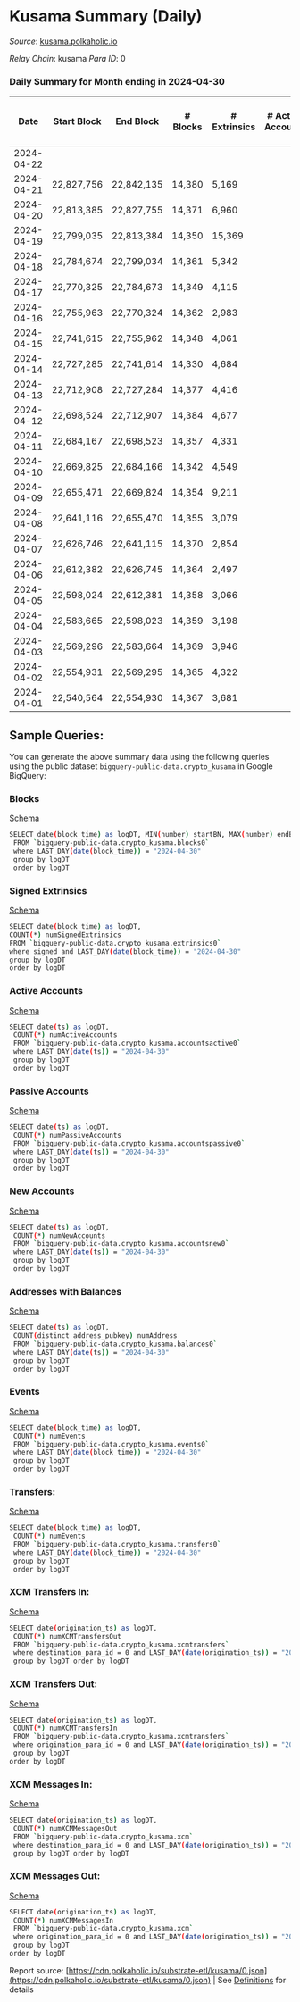 # Kusama Summary (Daily)

_Source_: [kusama.polkaholic.io](https://kusama.polkaholic.io)

*Relay Chain*: kusama
*Para ID*: 0



### Daily Summary for Month ending in 2024-04-30


| Date    | Start Block | End Block | # Blocks | # Extrinsics | # Active Accounts | # Passive Accounts | # New Accounts | # Addresses | # Events  | # Transfers ($USD) | # XCM Transfers In ($USD) | # XCM Transfers Out ($USD) | # XCM In | # XCM Out | Issues |
|---------|-------------|-----------|----------|--------------|-------------------|--------------------|----------------|-------------|-----------|--------------------|---------------------------|----------------------------|----------|-----------|--------|
| 2024-04-22 |  |  |  |  |  |  |  |  |  |   |   |   |  |  |  |
| 2024-04-21 | 22,827,756 | 22,842,135 | 14,380 | 5,169 |  |  |  |  | 719,409 | 1,584  |   |   |  |  |  |
| 2024-04-20 | 22,813,385 | 22,827,755 | 14,371 | 6,960 |  |  |  | 318,932 | 735,997 | 1,521  |   |   |  |  |  |
| 2024-04-19 | 22,799,035 | 22,813,384 | 14,350 | 15,369 |  |  |  |  | 815,535 | 1,266  |   |   |  |  |  |
| 2024-04-18 | 22,784,674 | 22,799,034 | 14,361 | 5,342 |  |  |  |  | 740,166 | 1,248  |   |   |  |  |  |
| 2024-04-17 | 22,770,325 | 22,784,673 | 14,349 | 4,115 |  |  |  | 318,703 | 833,686 | 1,522  |   |   |  |  |  |
| 2024-04-16 | 22,755,963 | 22,770,324 | 14,362 | 2,983 |  |  |  | 318,607 | 755,514 | 1,749  |   |   |  |  |  |
| 2024-04-15 | 22,741,615 | 22,755,962 | 14,348 | 4,061 |  |  |  | 318,511 | 784,282 | 1,810  |   |   |  |  |  |
| 2024-04-14 | 22,727,285 | 22,741,614 | 14,330 | 4,684 |  |  |  | 318,335 | 770,752 | 1,931  |   |   |  |  |  |
| 2024-04-13 | 22,712,908 | 22,727,284 | 14,377 | 4,416 |  |  |  | 318,227 | 766,280 | 2,239  |   |   |  |  |  |
| 2024-04-12 | 22,698,524 | 22,712,907 | 14,384 | 4,677 |  |  |  | 318,120 | 784,165 | 2,508  |   |   |  |  |  |
| 2024-04-11 | 22,684,167 | 22,698,523 | 14,357 | 4,331 |  |  |  | 317,982 | 784,683 | 1,571  |   |   |  |  |  |
| 2024-04-10 | 22,669,825 | 22,684,166 | 14,342 | 4,549 |  |  |  | 317,905 | 766,448 | 1,995  |   |   |  |  |  |
| 2024-04-09 | 22,655,471 | 22,669,824 | 14,354 | 9,211 |  |  |  | 317,468 | 869,682 | 3,583  |   |   |  |  |  |
| 2024-04-08 | 22,641,116 | 22,655,470 | 14,355 | 3,079 |  |  |  | 315,779 | 767,700 | 1,586  |   |   |  |  |  |
| 2024-04-07 | 22,626,746 | 22,641,115 | 14,370 | 2,854 |  |  |  | 315,715 | 732,305 | 1,546  |   |   |  |  |  |
| 2024-04-06 | 22,612,382 | 22,626,745 | 14,364 | 2,497 |  |  |  | 315,635 | 704,658 | 1,703  |   |   |  |  |  |
| 2024-04-05 | 22,598,024 | 22,612,381 | 14,358 | 3,066 |  |  |  | 315,593 | 723,240 | 1,757  |   |   |  |  |  |
| 2024-04-04 | 22,583,665 | 22,598,023 | 14,359 | 3,198 |  |  |  | 315,506 | 722,213 | 1,648  |   |   |  |  |  |
| 2024-04-03 | 22,569,296 | 22,583,664 | 14,369 | 3,946 |  |  |  | 315,381 | 755,166 | 1,919  |   |   |  |  |  |
| 2024-04-02 | 22,554,931 | 22,569,295 | 14,365 | 4,322 |  |  |  | 315,295 | 768,885 | 2,006  |   |   |  |  |  |
| 2024-04-01 | 22,540,564 | 22,554,930 | 14,367 | 3,681 |  |  |  | 315,213 | 736,804 | 1,881  |   |   |  |  |  |

## Sample Queries:
You can generate the above summary data using the following queries using the public dataset `bigquery-public-data.crypto_kusama` in Google BigQuery:


### Blocks 

[Schema](https://github.com/colorfulnotion/substrate-etl/blob/main/schema/blocks.json)

```bash
SELECT date(block_time) as logDT, MIN(number) startBN, MAX(number) endBN, COUNT(*) numBlocks 
 FROM `bigquery-public-data.crypto_kusama.blocks0`  
 where LAST_DAY(date(block_time)) = "2024-04-30" 
 group by logDT 
 order by logDT
```

### Signed Extrinsics 

[Schema](https://github.com/colorfulnotion/substrate-etl/blob/main/schema/extrinsics.json)

```bash
SELECT date(block_time) as logDT, 
COUNT(*) numSignedExtrinsics 
FROM `bigquery-public-data.crypto_kusama.extrinsics0`  
where signed and LAST_DAY(date(block_time)) = "2024-04-30" 
group by logDT 
order by logDT
```

### Active Accounts 

[Schema](https://github.com/colorfulnotion/substrate-etl/blob/main/schema/accountsactive.json)

```bash
SELECT date(ts) as logDT, 
 COUNT(*) numActiveAccounts 
 FROM `bigquery-public-data.crypto_kusama.accountsactive0` 
 where LAST_DAY(date(ts)) = "2024-04-30" 
 group by logDT 
 order by logDT
```

### Passive Accounts 

[Schema](https://github.com/colorfulnotion/substrate-etl/blob/main/schema/accountspassive.json)

```bash
SELECT date(ts) as logDT, 
 COUNT(*) numPassiveAccounts 
 FROM `bigquery-public-data.crypto_kusama.accountspassive0` 
 where LAST_DAY(date(ts)) = "2024-04-30" 
 group by logDT 
 order by logDT
```

### New Accounts 

[Schema](https://github.com/colorfulnotion/substrate-etl/blob/main/schema/accountsnew.json)

```bash
SELECT date(ts) as logDT, 
 COUNT(*) numNewAccounts 
 FROM `bigquery-public-data.crypto_kusama.accountsnew0` 
 where LAST_DAY(date(ts)) = "2024-04-30" 
 group by logDT
 order by logDT
```

### Addresses with Balances 

[Schema](https://github.com/colorfulnotion/substrate-etl/blob/main/schema/balances.json)

```bash
SELECT date(ts) as logDT,
 COUNT(distinct address_pubkey) numAddress 
 FROM `bigquery-public-data.crypto_kusama.balances0` 
 where LAST_DAY(date(ts)) = "2024-04-30" 
 group by logDT 
 order by logDT
```

### Events 

[Schema](https://github.com/colorfulnotion/substrate-etl/blob/main/schema/events.json)

```bash
SELECT date(block_time) as logDT, 
 COUNT(*) numEvents 
 FROM `bigquery-public-data.crypto_kusama.events0` 
 where LAST_DAY(date(block_time)) = "2024-04-30" 
 group by logDT 
 order by logDT
```

### Transfers:

[Schema](https://github.com/colorfulnotion/substrate-etl/blob/main/schema/transfers.json)

```bash
SELECT date(block_time) as logDT, 
 COUNT(*) numEvents 
 FROM `bigquery-public-data.crypto_kusama.transfers0` 
 where LAST_DAY(date(block_time)) = "2024-04-30" 
 group by logDT 
 order by logDT
```

### XCM Transfers In: 

[Schema](https://github.com/colorfulnotion/substrate-etl/blob/main/schema/xcmtransfers.json)

```bash
SELECT date(origination_ts) as logDT, 
 COUNT(*) numXCMTransfersOut 
 FROM `bigquery-public-data.crypto_kusama.xcmtransfers` 
 where destination_para_id = 0 and LAST_DAY(date(origination_ts)) = "2024-04-30" 
 group by logDT order by logDT
```

### XCM Transfers Out: 

[Schema](https://github.com/colorfulnotion/substrate-etl/blob/main/schema/xcmtransfers.json)

```bash
SELECT date(origination_ts) as logDT, 
 COUNT(*) numXCMTransfersIn 
 FROM `bigquery-public-data.crypto_kusama.xcmtransfers` 
 where origination_para_id = 0 and LAST_DAY(date(origination_ts)) = "2024-04-30" 
 group by logDT 
order by logDT
```

### XCM Messages In: 

[Schema](https://github.com/colorfulnotion/substrate-etl/blob/main/schema/xcm.json)

```bash
SELECT date(origination_ts) as logDT, 
 COUNT(*) numXCMMessagesOut 
 FROM `bigquery-public-data.crypto_kusama.xcm` 
 where destination_para_id = 0 and LAST_DAY(date(origination_ts)) = "2024-04-30" 
 group by logDT order by logDT
```

### XCM Messages Out: 

[Schema](https://github.com/colorfulnotion/substrate-etl/blob/main/schema/xcm.json)

```bash
SELECT date(origination_ts) as logDT, 
 COUNT(*) numXCMMessagesIn 
 FROM `bigquery-public-data.crypto_kusama.xcm` 
 where origination_para_id = 0 and LAST_DAY(date(origination_ts)) = "2024-04-30" 
 group by logDT 
order by logDT
```


Report source: [https://cdn.polkaholic.io/substrate-etl/kusama/0.json](https://cdn.polkaholic.io/substrate-etl/kusama/0.json) | See [Definitions](/DEFINITIONS.md) for details
